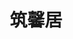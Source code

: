 ---
title: "筑馨居"
description: "筑馨居"
layout: shop
keywords:
  - 美食競賽
  - 台灣美食
  - 美食精選
datePublished: "2025-06-30"
dateModified: "2025-07-03"
city: "台南市"
district: "中西區"
address: "台南市中西區信義街69號"
phone: "0927307890"
geo: "23.000310151168772, 120.19498735218367"
google_map: "https://maps.app.goo.gl/ToCGjxUwVjZhz1Jm8"
footinder: "https://footinder.com.tw/%E5%8F%B0%E5%8D%97%E5%B8%82%E4%B8%AD%E8%A5%BF%E5%8D%80/1942/"
official: "https://www.facebook.com/profile.php?id=100063890740362"
award:
  - name: "500盤"
    year: "2024"
    entries:
      - dishes:
          - "古早味虱目魚臍"

---